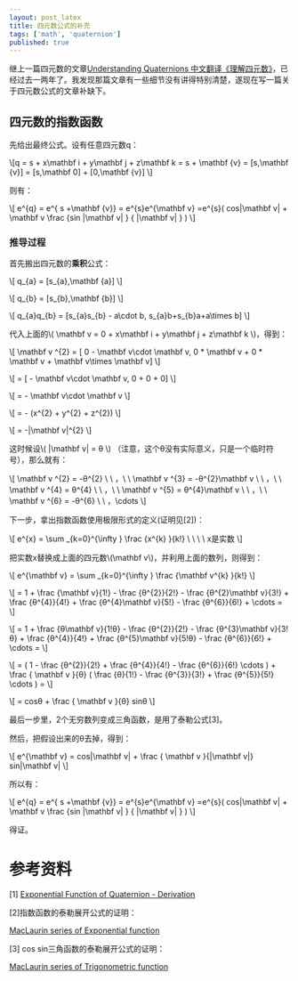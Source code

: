 ```yaml
---
layout: post_latex
title: 四元数公式的补充
tags: ['math', 'quaternion']
published: true
---
```


<!--more-->

继上一篇四元数的文章[Understanding Quaternions 中文翻译《理解四元数》](http://www.qiujiawei.com/understanding-quaternions/)，已经过去一两年了。我发现那篇文章有一些细节没有讲得特别清楚，遂现在写一篇关于四元数公式的文章补缺下。

## 四元数的指数函数

先给出最终公式。设有任意四元数q：

\\[q = s + x\\mathbf i + y\\mathbf j + z\\mathbf k = s + \\mathbf \{v\} = [s,\\mathbf \{v\}] = [s,\\mathbf 0] + [0,\\mathbf \{v\}] \\]

则有：


\\[ e\^\{q\} = e\^\{ s +\\mathbf \{v\}\} = e\^\{s\}e\^\{\\mathbf v\} =e\^\{s\}( cos|\\mathbf v| + \\mathbf v \\frac \{sin |\\mathbf v| \} \{ |\\mathbf v| \} ) \\]


### 推导过程

首先搬出四元数的**乘积**公式：


\\[ q\_\{a\} = [s\_\{a\},\\mathbf \{a\}] \\]

\\[ q\_\{b\} = [s\_\{b\},\\mathbf \{b\}] \\]

\\[ q\_\{a\}q\_\{b\} = [s\_\{a\}s\_\{b\} - a\\cdot b, s\_\{a\}b+s\_\{b\}a+a\\times b] \\]

代入上面的\\( \\mathbf v = 0 + x\\mathbf i + y\\mathbf j + z\\mathbf k \\)，得到：

\\[ \\mathbf v \^\{2\} = [ 0 - \\mathbf v\\cdot \\mathbf v, 0 * \\mathbf v + 0 * \\mathbf v + \\mathbf v\\times \\mathbf v] \\]

\\[ = [ - \\mathbf v\\cdot \\mathbf v, 0 + 0 + 0] \\]

\\[ = - \\mathbf v\\cdot \\mathbf v \\]

\\[ = - (x\^\{2\} + y\^\{2\} + z\^\{2\}) \\]

\\[ = -|\\mathbf v|\^\{2\} \\]

这时候设\\( |\\mathbf v| = θ  \\) （注意，这个θ没有实际意义，只是一个临时符号），那么就有：

\\[ \\mathbf v \^\{2\} =  -θ\^\{2\} \\ \\ ，\\ \\ \\mathbf v \^\{3\} =  -θ\^\{2\}\\mathbf v \\ \\ ，\\ \\ \\mathbf v \^\{4\} = θ\^\{4\}  \\ \\ ，\\ \\ \\mathbf v \^\{5\} = θ\^\{4\}\\mathbf v \\ \\ ，\\ \\ \\mathbf v \^\{6\} = -θ\^\{6\} \\ \\ ，\\cdots \\]


下一步，拿出指数函数使用极限形式的定义(证明见[2])：

\\[ e\^\{x\} = \\sum \_\{k=0\}\^\{\\infty \} \\frac \{x\^\{k\} \}\{k!\} \\ \\ \\ \\ x是实数 \\]


把实数x替换成上面的四元数\\(\\mathbf v\\)，并利用上面的数列，则得到：

\\[ e\^\{\\mathbf v\} = \\sum \_\{k=0\}\^\{\\infty \} \\frac \{\\mathbf v\^\{k\} \}\{k!\} \\]

\\[ = 1 + \\frac \{\\mathbf v\}\{1!\} - \\frac \{θ\^\{2\}\}\{2!\} - \\frac \{θ\^\{2\}\\mathbf v\}\{3!\} + \\frac \{θ\^\{4\}\}\{4!\} + \\frac \{θ\^\{4\}\\mathbf v\}\{5!\}  - \\frac \{θ\^\{6\}\}\{6!\} + \\cdots = \\]

\\[ = 1 + \\frac \{θ\\mathbf v\}\{1!θ\} - \\frac \{θ\^\{2\}\}\{2!\} - \\frac \{θ\^\{3\}\\mathbf v\}\{3!θ\} + \\frac \{θ\^\{4\}\}\{4!\} + \\frac \{θ\^\{5\}\\mathbf v\}\{5!θ\}  - \\frac \{θ\^\{6\}\}\{6!\} + \\cdots = \\]

\\[ = ( 1 - \\frac \{θ\^\{2\}\}\{2!\} + \\frac \{θ\^\{4\}\}\{4!\} - \\frac \{θ\^\{6\}\}\{6!\}  \\cdots ) +  \\frac \{ \\mathbf v \}\{θ\} ( \\frac \{θ\}\{1!\} - \\frac \{θ\^\{3\}\}\{3!\} + \\frac \{θ\^\{5\}\}\{5!\} \\cdots )  = \\]

\\[ = cosθ + \\frac \{ \\mathbf v \}\{θ\} sinθ  \\]

最后一步里，2个无穷数列变成三角函数，是用了泰勒公式[3]。

然后，把假设出来的θ去掉，得到： 

\\[ e\^\{\\mathbf v\}  = cos|\\mathbf v| + \\frac \{ \\mathbf v \}\{|\\mathbf v|\} sin|\\mathbf v|  \\]


所以有：

\\[ e\^\{q\} = e\^\{ s +\\mathbf \{v\}\} = e\^\{s\}e\^\{\\mathbf v\} =e\^\{s\}( cos|\\mathbf v| + \\mathbf v \\frac \{sin |\\mathbf v| \} \{ |\\mathbf v| \} ) \\]


得证。

# 参考资料

[1] [Exponential Function of Quaternion - Derivation](http://math.stackexchange.com/questions/1030737/exponential-function-of-quaternion-derivation)

[2]指数函数的泰勒展开公式的证明：

[MacLaurin series of Exponential function](http://www.songho.ca/math/taylor/taylor_exp.html)


[3] cos sin三角函数的泰勒展开公式的证明：

[MacLaurin series of Trigonometric function](http://www.songho.ca/math/taylor/taylor_tri.html)